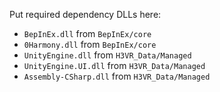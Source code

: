 Put required dependency DLLs here:

* `BepInEx.dll` from `BepInEx/core`
* `0Harmony.dll` from `BepInEx/core`
* `UnityEngine.dll` from `H3VR_Data/Managed`
* `UnityEngine.UI.dll` from `H3VR_Data/Managed`
* `Assembly-CSharp.dll` from `H3VR_Data/Managed`